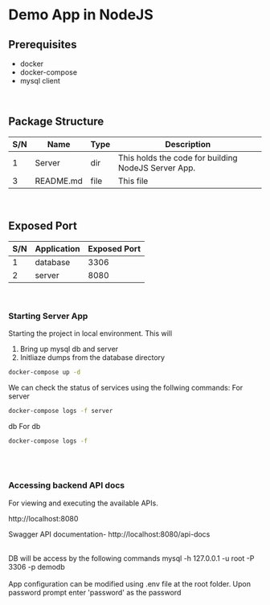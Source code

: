 # Demo App in NodeJS


## Prerequisites
- docker
- docker-compose
- mysql client

<br>

## Package Structure
| S/N | Name | Type | Description |
|-----|------|------|-------------|
| 1 | Server | dir | This holds the code for building NodeJS Server App.
| 3 | README.md | file | This file |


<br>

## Exposed Port
| S/N | Application | Exposed Port |
|-----|-------------|--------------|
| 1 | database | 3306 |
| 2 | server | 8080 |


<br>


### Starting Server App
Starting the project in local environment.
This will 
 1) Bring up mysql db and server
 2) Initliaze dumps from the database directory

```bash
docker-compose up -d
```
We can check the status of services using the follwing commands:
For server
```bash
docker-compose logs -f server 
```
db For db
```bash
docker-compose logs -f 
```

<br>

<br>

### Accessing backend API docs
For viewing and executing the available APIs.

http://localhost:8080

Swagger API documentation- 
http://localhost:8080/api-docs

<br>
DB will be access by the following commands
mysql -h 127.0.0.1 -u root -P 3306 -p demodb

<br>

<br>
App configuration can be modified using .env file  at  the root folder. Upon password prompt enter 'password' as the password

<br>

